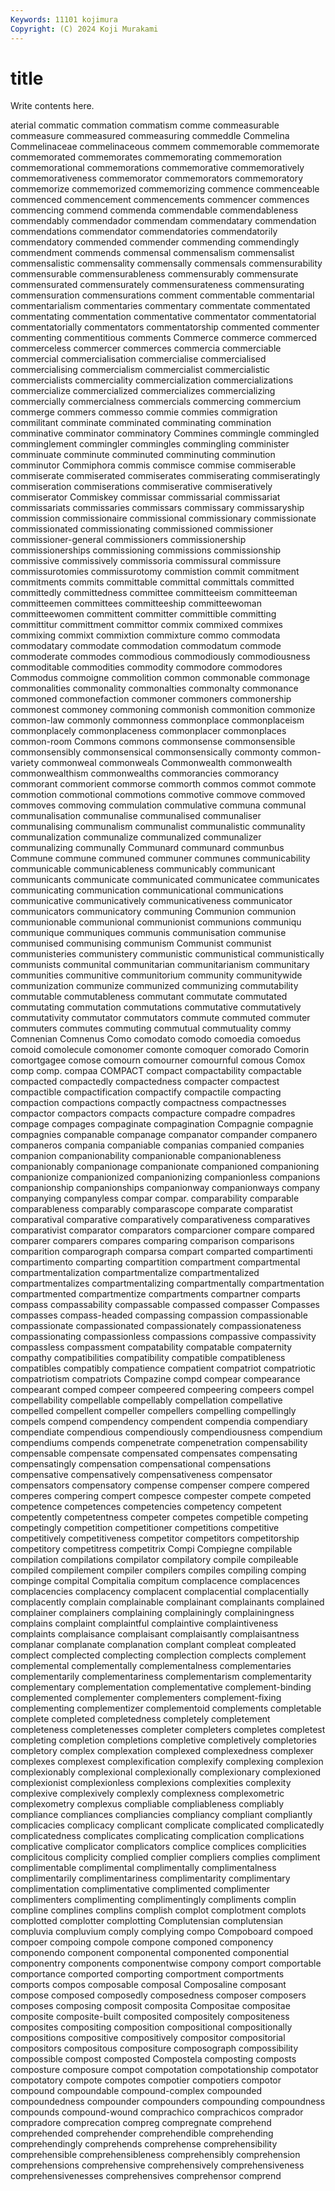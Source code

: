 ```yaml
---
Keywords: 11101 kojimura
Copyright: (C) 2024 Koji Murakami
---
```


# title

Write contents here.



aterial commatic commation commatism comme commeasurable commeasure commeasured commeasuring
commeddle Commelina Commelinaceae commelinaceous commem commemorable commemorate commemorated commemorates commemorating
commemoration commemorational commemorations commemorative commemoratively commemorativeness commemorator commemorators commemoratory commemorize
commemorized commemorizing commence commenceable commenced commencement commencements commencer commences commencing
commend commenda commendable commendableness commendably commendador commendam commendatary commendation commendations
commendator commendatories commendatorily commendatory commended commender commending commendingly commendment commends
commensal commensalism commensalist commensalistic commensality commensally commensals commensurability commensurable commensurableness
commensurably commensurate commensurated commensurately commensurateness commensurating commensuration commensurations comment commentable
commentarial commentarialism commentaries commentary commentate commentated commentating commentation commentative commentator
commentatorial commentatorially commentators commentatorship commented commenter commenting commentitious comments Commerce
commerce commerced commerceless commercer commerces commercia commerciable commercial commercialisation commercialise
commercialised commercialising commercialism commercialist commercialistic commercialists commerciality commercialization commercializations commercialize
commercialized commercializes commercializing commercially commercialness commercials commercing commercium commerge commers
commesso commie commies commigration commilitant comminate comminated comminating commination comminative
comminator comminatory Commines commingle commingled comminglement commingler commingles commingling comminister
comminuate comminute comminuted comminuting comminution comminutor Commiphora commis commisce commise
commiserable commiserate commiserated commiserates commiserating commiseratingly commiseration commiserations commiserative commiseratively
commiserator Commiskey commissar commissarial commissariat commissariats commissaries commissars commissary commissaryship
commission commissionaire commissional commissionary commissionate commissionated commissionating commissioned commissioner commissioner-general
commissioners commissionership commissionerships commissioning commissions commissionship commissive commissively commissoria commissural
commissure commissurotomies commissurotomy commistion commit commitment commitments commits committable committal
committals committed committedly committedness committee committeeism committeeman committeemen committees committeeship
committeewoman committeewomen committent committer committible committing committitur committment committor commix
commixed commixes commixing commixt commixtion commixture commo commodata commodatary commodate
commodation commodatum commode commoderate commodes commodious commodiously commodiousness commoditable commodities
commodity commodore commodores Commodus commoigne commolition common commonable commonage commonalities
commonality commonalties commonalty commonance commoned commonefaction commoner commoners commonership commonest
commoney commoning commonish commonition commonize common-law commonly commonness commonplace commonplaceism
commonplacely commonplaceness commonplacer commonplaces common-room Commons commons commonsense commonsensible commonsensibly
commonsensical commonsensically commonty common-variety commonweal commonweals Commonwealth commonwealth commonwealthism commonwealths
commorancies commorancy commorant commorient commorse commorth commos commot commote commotion
commotional commotions commotive commove commoved commoves commoving commulation commulative communa
communal communalisation communalise communalised communaliser communalising communalism communalist communalistic communality
communalization communalize communalized communalizer communalizing communally Communard communard communbus Commune
commune communed communer communes communicability communicable communicableness communicably communicant communicants
communicate communicated communicatee communicates communicating communication communicational communications communicative communicatively
communicativeness communicator communicators communicatory communing Communion communion communionable communional communionist
communions communiqu communique communiques communis communisation communise communised communising communism
Communist communist communisteries communistery communistic communistical communistically communists communital communitarian
communitarianism communitary communities communitive communitorium community communitywide communization communize communized
communizing commutability commutable commutableness commutant commutate commutated commutating commutation commutations
commutative commutatively commutativity commutator commutators commute commuted commuter commuters commutes
commuting commutual commutuality commy Comnenian Comnenus Como comodato comodo comoedia
comoedus comoid comolecule comonomer comonte comoquer comorado Comorin comortgagee comose
comourn comourner comournful comous Comox comp comp. compaa COMPACT compact
compactability compactable compacted compactedly compactedness compacter compactest compactible compactification compactify
compactile compacting compaction compactions compactly compactness compactnesses compactor compactors compacts
compacture compadre compadres compage compages compaginate compagination Compagnie compagnie compagnies
companable companage companator compander companero companeros compania companiable companias companied
companies companion companionability companionable companionableness companionably companionage companionate companioned companioning
companionize companionized companionizing companionless companions companionship companionships companionway companionways company
companying companyless compar compar. comparability comparable comparableness comparably comparascope comparate
comparatist comparatival comparative comparatively comparativeness comparatives comparativist comparator comparators comparcioner
compare compared comparer comparers compares comparing comparison comparisons comparition comparograph
comparsa compart comparted compartimenti compartimento comparting compartition compartment compartmental compartmentalization
compartmentalize compartmentalized compartmentalizes compartmentalizing compartmentally compartmentation compartmented compartmentize compartments compartner
comparts compass compassability compassable compassed compasser Compasses compasses compass-headed compassing
compassion compassionable compassionate compassionated compassionately compassionateness compassionating compassionless compassions compassive
compassivity compassless compassment compatability compatable compaternity compathy compatibilities compatibility compatible
compatibleness compatibles compatibly compatience compatient compatriot compatriotic compatriotism compatriots Compazine
compd compear compearance compearant comped compeer compeered compeering compeers compel
compellability compellable compellably compellation compellative compelled compellent compeller compellers compelling
compellingly compels compend compendency compendent compendia compendiary compendiate compendious compendiously
compendiousness compendium compendiums compends compenetrate compenetration compensability compensable compensate compensated
compensates compensating compensatingly compensation compensational compensations compensative compensatively compensativeness compensator
compensators compensatory compense compenser compere compered comperes compering compert compesce
compester compete competed competence competences competencies competency competent competently competentness
competer competes competible competing competingly competition competitioner competitions competitive competitively
competitiveness competitor competitors competitorship competitory competitress competitrix Compi Compiegne compilable
compilation compilations compilator compilatory compile compileable compiled compilement compiler compilers
compiles compiling comping compinge compital Compitalia compitum complacence complacences complacencies
complacency complacent complacential complacentially complacently complain complainable complainant complainants complained
complainer complainers complaining complainingly complainingness complains complaint complaintful complaintive complaintiveness
complaints complaisance complaisant complaisantly complaisantness complanar complanate complanation complant compleat
compleated complect complected complecting complection complects complement complemental complementally complementalness
complementaries complementarily complementariness complementarism complementarity complementary complementation complementative complement-binding complemented
complementer complementers complement-fixing complementing complementizer complementoid complements completable complete completed
completedness completely completement completeness completenesses completer completers completes completest completing
completion completions completive completively completories completory complex complexation complexed complexedness
complexer complexes complexest complexification complexify complexing complexion complexionably complexional complexionally
complexionary complexioned complexionist complexionless complexions complexities complexity complexive complexively complexly
complexness complexometric complexometry complexus compliable compliableness compliably compliance compliances compliancies
compliancy compliant compliantly complicacies complicacy complicant complicate complicated complicatedly complicatedness
complicates complicating complication complications complicative complicator complicators complice complices complicities
complicitous complicity complied complier compliers complies compliment complimentable complimental complimentally
complimentalness complimentarily complimentariness complimentarity complimentary complimentation complimentative complimented complimenter complimenters
complimenting complimentingly compliments complin compline complines complins complish complot complotment
complots complotted complotter complotting Complutensian complutensian compluvia compluvium comply complying
compo Compoboard compoed compoer compoing compole compone componed componency componendo
component componental componented componential componentry components componentwise compony comport comportable
comportance comported comporting comportment comportments comports compos composable composal Composaline
composant compose composed composedly composedness composer composers composes composing composit
composita Compositae compositae composite composite-built composited compositely compositeness composites compositing
composition compositional compositionally compositions compositive compositively compositor compositorial compositors compositous
compositure composograph compossibility compossible compost composted Compostela composting composts composture
composure compot compotation compotationship compotator compotatory compote compotes compotier compotiers
compotor compound compoundable compound-complex compounded compoundedness compounder compounders compounding compoundness
compounds compound-wound comprachico comprachicos comprador compradore comprecation compreg compregnate comprehend
comprehended comprehender comprehendible comprehending comprehendingly comprehends comprehense comprehensibility comprehensible comprehensibleness
comprehensibly comprehension comprehensions comprehensive comprehensively comprehensiveness comprehensivenesses comprehensives comprehensor comprend
